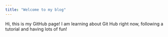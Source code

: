```yaml
---
title: "Welcome to my blog"
---
```


Hi, this is my GitHub page! I am learning about Git Hub right now, following a tutorial and having lots of fun!
